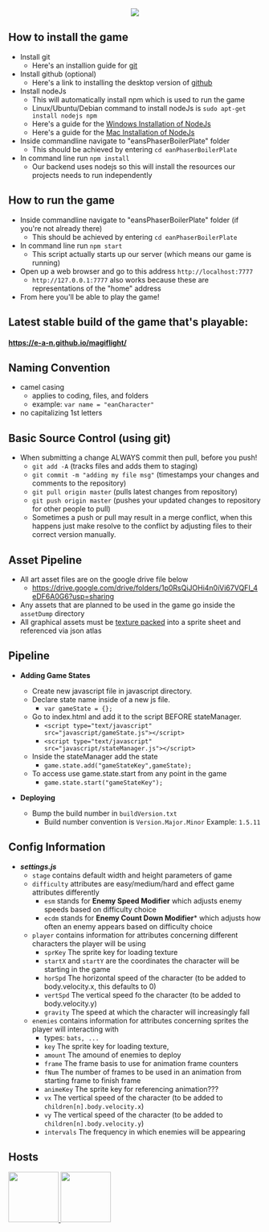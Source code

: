 <div align="center"><img src="https://user-images.githubusercontent.com/121322/47754742-28d44480-dc59-11e8-9071-5b45e89edde4.png"></div>

## How to install the game
- Install git
    - Here's an installion guide for [git](https://www.atlassian.com/git/tutorials/install-git)
- Install github (optional)
    - Here's a link to installing  the desktop version of [github](https://desktop.github.com/)
- Install nodeJs
    - This will automatically install npm which is used to run the game
    - Linux/Ubuntu/Debian command to install nodeJs is `sudo apt-get install nodejs npm`
    - Here's a guide for the [Windows Installation of NodeJs](http://blog.teamtreehouse.com/install-node-js-npm-windows)
    - Here's a guide for the [Mac Installation of NodeJs](http://blog.teamtreehouse.com/install-node-js-npm-mac)
- Inside commandline navigate to "eansPhaserBoilerPlate" folder
    - This should be achieved by entering `cd eanPhaserBoilerPlate`
- In command line run `npm install`
    - Our backend uses nodejs so this will install the resources our projects needs to run independently

## How to run the game
- Inside commandline navigate to "eansPhaserBoilerPlate" folder (if you're not already there)
    - This should be achieved by entering `cd eanPhaserBoilerPlate`
- In command line run `npm start`
    - This script actually starts up our server (which means our game is running)
- Open up a web browser and go to this address `http://localhost:7777`
    - `http://127.0.0.1:7777` also works because these are representations of the "home" address
- From here you'll be able to play the game!

## Latest stable build of the game that's playable:
<h4>
    <a align="center" href="https://e-a-n.github.io/magiflight/"> 
            https://e-a-n.github.io/magiflight/
    </a>
</h4>


## Naming Convention
- camel casing
    - applies to coding, files, and folders
    - example: `var name = "eanCharacter"`
- no capitalizing 1st letters

## Basic Source Control (using git)
- When submitting a change ALWAYS commit then pull, before you push!
    - `git add -A` (tracks files and adds them to staging)
    - `git commit -m "adding my file msg"` (timestamps your changes and comments to the repository)
    - `git pull origin master` (pulls latest changes from repository)
    - `git push origin master` (pushes your updated changes to repository for other people to pull)
    - Sometimes a push or pull may result in a merge conflict, when this happens just make resolve to the conflict by adjusting files to their correct version manually.

## Asset Pipeline
- All art asset files are on the google drive file below
    - https://drive.google.com/drive/folders/1p0RsQiJOHi4n0iVi67VQFI_4eDF6A0G6?usp=sharing
- Any assets that are planned to be used in the game go inside the `assetDump` directory
- All graphical assets must be [texture packed](https://www.codeandweb.com/texturepacker) into a sprite sheet and referenced via json atlas

## Pipeline
- **Adding Game States**
    - Create new javascript file in javascript directory.
    - Declare state name inside of a new js file.
        - ` var gameState = {}; `
    - Go to index.html and add it to the script BEFORE stateManager.
        - `<script type="text/javascript" src="javascript/gameState.js"></script> `
        - `<script type="text/javascript" src="javascript/stateManager.js"></script>`
    - Inside the stateManager add the state
        - `game.state.add("gameStateKey",gameState);`
    - To access use game.state.start from any point in the game
        - `game.state.start("gameStateKey");`

- **Deploying**
    - Bump the build number in ```buildVersion.txt```
        - Build number convention is ```Version.Major.Minor``` Example: ```1.5.11```

## Config Information
  - ***settings.js***
    - `stage` contains default width and height parameters of game
    - `difficulty` attributes are easy/medium/hard and effect game attributes differently
      - `esm` stands for **Enemy Speed Modifier** which adjusts enemy speeds based on difficulty choice
      - `ecdm` stands for **Enemy Count Down Modifier*** which adjusts how often an enemy appears based on difficulty choice
    - `player` contains information for attributes concerning different characters the player will be using
      - `sprKey` The sprite key for loading texture
      - `startX` and `startY` are the coordinates the character will be starting in the game
      - `horSpd` The horizontal speed of the character (to be added to body.velocity.x, this defaults to 0)
      - `vertSpd` The vertical speed fo the character (to be added to body.velocity.y)
      - `gravity` The speed at which the character will increasingly fall
    - `enemies` contains information for attributes concerning sprites the player will interacting with
      - types: `bats, ...`
      - `key` The sprite key for loading texture,
      - `amount` The amound of enemies to deploy
      - `frame` The frame basis to use for animation frame counters
      - `fNum` The number of frames to be used in an animation from starting frame to finish frame
      - `animeKey` The sprite key for referencing animation???
      - `vx` The vertical speed of the character (to be added to ```children[n].body.velocity.x```)
      - `vy` The vertical speed of the character (to be added to ```children[n].body.velocity.y```)
      - `intervals` The frequency in which enemies will be appearing

## Hosts

<a href="https://github.com/E-A-N">
    <img width="100" height="100" src="https://avatars1.githubusercontent.com/u/17329104?s=460&v=4">
</a>
<a href="https://github.com/michellelynne">
    <img width="100" height="100" src="https://avatars3.githubusercontent.com/u/10392961?s=400&v=4">
</a>

